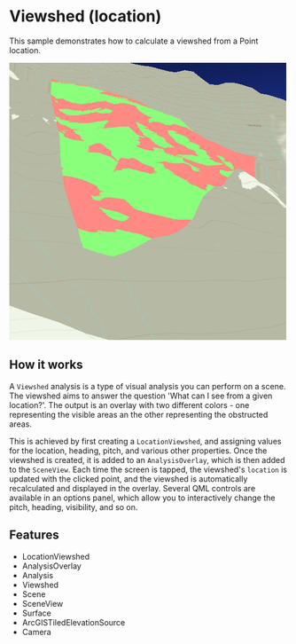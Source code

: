 # Viewshed (location)

This sample demonstrates how to calculate a viewshed from a Point location.

![](screenshot.png)

## How it works
A `Viewshed` analysis is a type of visual analysis you can perform on a scene. The viewshed aims to answer the question 'What can I see from a given location?'. The output is an overlay with two different colors - one representing the visible areas an the other representing the obstructed areas.

This is achieved by first creating a `LocationViewshed`, and assigning values for the location, heading, pitch, and various other properties. Once the viewshed is created, it is added to an `AnalysisOverlay`, which is then added to the `SceneView`. Each time the screen is tapped, the viewshed's `location` is updated with the clicked point, and the viewshed is automatically recalculated and displayed in the overlay. Several QML controls are available in an options panel, which allow you to interactively change the pitch, heading, visibility, and so on.

## Features
- LocationViewshed
- AnalysisOverlay
- Analysis
- Viewshed
- Scene
- SceneView
- Surface
- ArcGISTiledElevationSource
- Camera
